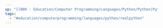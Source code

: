 ```yaml
---
up: "[[000 - Education/Computer Programming/Languages/Python/Python|Python]]"
tags:
  - "#education/computerprogramming/languages/python/realpython"
---
```

